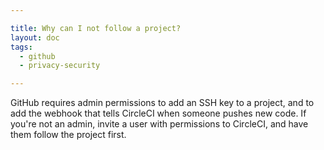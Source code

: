 ```yaml
---

title: Why can I not follow a project?
layout: doc
tags:
  - github
  - privacy-security

---
```


GitHub requires admin permissions to add an SSH key to a
project, and to add the webhook that tells CircleCI when someone
pushes new code. If you're not an admin, invite a user with
permissions to CircleCI, and have them follow the project first.
